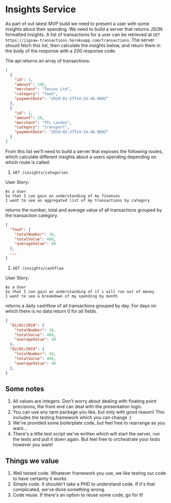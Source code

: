 # Insights Service

As part of out latest MVP build we need to present a user with some insights about their spending. We need to build a server that returns JSON formatted insights. A list of transactions for a user can be retrieved at `GET https://jigsaw-transactions.herokuapp.com/transactions`. The server should fetch this list, then calculate the insights below, and return them in the body of the response with a 200 response code. 

The api returns an array of transactions:

```json
[
  {
    "id": 1,
    "amount": 100,
    "merchant": "Tescos Ltd",
    "category": "food",
    "paymentDate": "2019-01-27T14:24:48.960Z"
  },
  {
    "id": 2,
    "amount": 20,
    "merchant": "TFL London",
    "category": "transport",
    "paymentDate": "2019-02-27T14:24:48.960Z"
  }
]
```

From this list we'll need to build a server that exposes the following routes, which calculate different insights about a users spending depending on which route is called:

1. `GET /insights/categories`

User Story: 
```
As a User
So that I can gain an understanding of my finances
I want to see an aggregated list of my transactions by category
```


returns the number, total and average value of all transactions grouped by the transaction category.

```json
{
  "food": {
    "totalNumber": 10,
    "totalValue": 400,
    "averageValue": 40
  },
  ...
}
```

2. `GET /insights/cashflow`

User Story:
```
As a User
So that I can gain an understanding of if i will run out of money
I want to see a breakdown of my spending by month
```

returns a daily cashflow of all transactions grouped by day. For days on which there is no data return 0 for all fields. 

```json
{
  "01/01/2019": {
    "totalNumber": 10,
    "totalValue": 400,
    "averageValue": 40
  },
  "02/01/2019": {
    "totalNumber": 10,
    "totalValue": 400,
    "averageValue": 40
  },
}
```


## Some notes

1. All values are integers. Don't worry about dealing with floating point precisions, the front end can deal with the presentation logic.
2. You can use any npm package you like, but only with good reason! This includes the testing framework which you can change :)
3. We've provided some boilerplate code, but feel free to rearrange as you want...
4. There's a little test script we've written which will start the server, run the tests and pull it down again. But feel free to orchestrate your tests however you want!

## Things we value

1. Well tested code. Whatever framework you use, we like testing our code to have certainty it works
2. Simple code. It shouldn't take a PHD to understand code. If it's that complicated, we've done something wrong.
3. Code reuse. If there's an option to reuse some code, go for it!